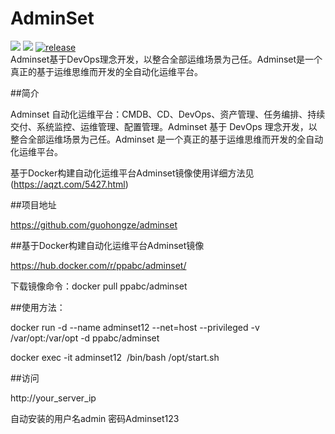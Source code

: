 # AdminSet
<img src="https://travis-ci.org/guohongze/adminset.svg?branch=master"></img> 
<img src="https://img.shields.io/hexpm/l/plug.svg"></img>
[![release](https://img.shields.io/github/release/guohongze/adminset.svg)](https://github.com/guohongze/adminset/releases)
<br>
Adminset基于DevOps理念开发，以整合全部运维场景为己任。Adminset是一个真正的基于运维思维而开发的全自动化运维平台。<br>


##简介

Adminset 自动化运维平台：CMDB、CD、DevOps、资产管理、任务编排、持续交付、系统监控、运维管理、配置管理。Adminset 基于 DevOps 理念开发，以整合全部运维场景为己任。Adminset 是一个真正的基于运维思维而开发的全自动化运维平台。


基于Docker构建自动化运维平台Adminset镜像使用详细方法见 (https://aqzt.com/5427.html)


##项目地址

https://github.com/guohongze/adminset


##基于Docker构建自动化运维平台Adminset镜像

https://hub.docker.com/r/ppabc/adminset/

下载镜像命令：docker pull ppabc/adminset

##使用方法：

docker run -d --name adminset12 --net=host --privileged -v /var/opt:/var/opt -d ppabc/adminset

docker exec -it adminset12  /bin/bash /opt/start.sh

##访问

http://your_server_ip

自动安装的用户名admin 密码Adminset123
